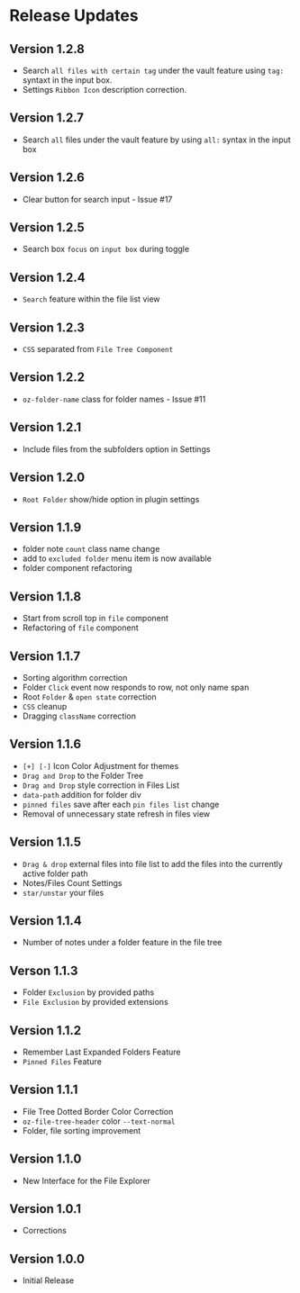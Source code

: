 # Release Updates

## Version 1.2.8

- Search `all files with certain tag` under the vault feature using `tag:` syntaxt in the input box.
- Settings `Ribbon Icon` description correction.

## Version 1.2.7

- Search `all` files under the vault feature by using `all:` syntax in the input box

## Version 1.2.6

- Clear button for search input - Issue #17

## Version 1.2.5

- Search box `focus` on `input box` during toggle

## Version 1.2.4

- `Search` feature within the file list view

## Version 1.2.3

- `CSS` separated from `File Tree Component`

## Version 1.2.2

- `oz-folder-name` class for folder names - Issue #11

## Version 1.2.1

- Include files from the subfolders option in Settings

## Version 1.2.0

- `Root Folder` show/hide option in plugin settings

## Version 1.1.9

- folder note `count` class name change
- add to `excluded folder` menu item is now available
- folder component refactoring

## Version 1.1.8

- Start from scroll top in `file` component
- Refactoring of `file` component

## Version 1.1.7

- Sorting algorithm correction
- Folder `Click` event now responds to row, not only name span
- Root `Folder` & `open state` correction
- `CSS` cleanup
- Dragging `className` correction

## Version 1.1.6

- `[+] [-]` Icon Color Adjustment for themes
- `Drag and Drop` to the Folder Tree
- `Drag and Drop` style correction in Files List
- `data-path` addition for folder div
- `pinned files` save after each `pin files list` change
- Removal of unnecessary state refresh in files view

## Version 1.1.5

- `Drag & drop` external files into file list to add the files into the currently active folder path
- Notes/Files Count Settings
- `star/unstar` your files

## Version 1.1.4

- Number of notes under a folder feature in the file tree

## Verson 1.1.3

- Folder `Exclusion` by provided paths
- `File Exclusion` by provided extensions

## Version 1.1.2

- Remember Last Expanded Folders Feature
- `Pinned Files` Feature

## Version 1.1.1

- File Tree Dotted Border Color Correction
- `oz-file-tree-header` color `--text-normal`
- Folder, file sorting improvement

## Version 1.1.0

- New Interface for the File Explorer

## Version 1.0.1

- Corrections

## Version 1.0.0

- Initial Release